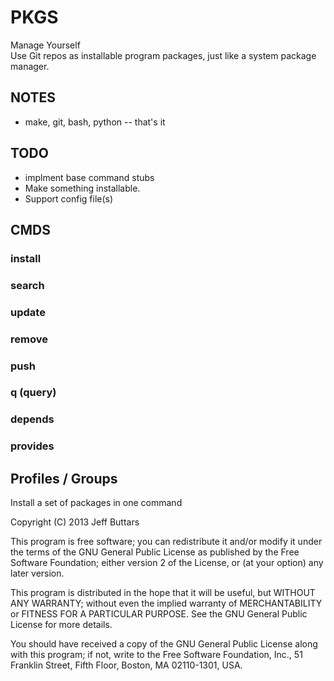
# PKGS
Manage Yourself  
Use Git repos as installable program packages, just like a system package
manager.

## NOTES

* make, git, bash, python -- that's it

## TODO
* implment base command stubs
* Make something installable.
* Support config file(s)

## CMDS

### install

### search

### update

### remove

### push

### q (query)

### depends

### provides


## Profiles / Groups

Install a set of packages in one command


Copyright (C) 2013 Jeff Buttars

This program is free software; you can redistribute it and/or
modify it under the terms of the GNU General Public License
as published by the Free Software Foundation; either version 2
of the License, or (at your option) any later version.

This program is distributed in the hope that it will be useful,
but WITHOUT ANY WARRANTY; without even the implied warranty of
MERCHANTABILITY or FITNESS FOR A PARTICULAR PURPOSE.  See the
GNU General Public License for more details.

You should have received a copy of the GNU General Public License
along with this program; if not, write to the Free Software
Foundation, Inc., 51 Franklin Street, Fifth Floor, Boston, MA  02110-1301, USA.
